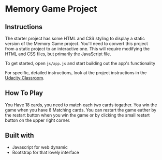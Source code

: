 # Memory Game Project

## Instructions

The starter project has some HTML and CSS styling to display a static version of the Memory Game project. You'll need to convert this project from a static project to an interactive one. This will require modifying the HTML and CSS files, but primarily the JavaScript file.

To get started, open `js/app.js` and start building out the app's functionality

For specific, detailed instructions, look at the project instructions in the [Udacity Classroom](https://classroom.udacity.com/me).

## How To Play

You Have 18 cards, you need to match each two cards togather. You win the game when you have 8 Matching cards.
You can restart the game eather by the restart button when you win the game or by clicking the small restart button on the upper right corner.

## Built with 
* Javascript for web dynamic
* Bootstrap for that lovely interface
